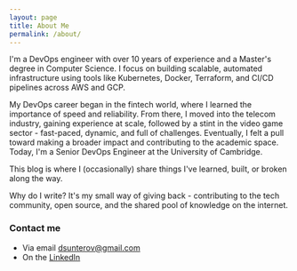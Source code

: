 ```yaml
---
layout: page
title: About Me
permalink: /about/
---
```


I'm a DevOps engineer with over 10 years of experience and a Master's degree in Computer Science. I focus on building scalable, automated infrastructure using tools like Kubernetes, Docker, Terraform, and CI/CD pipelines across AWS and GCP.

My DevOps career began in the fintech world, where I learned the importance of speed and reliability. From there, I moved into the telecom industry, gaining experience at scale, followed by a stint in the video game sector - fast-paced, dynamic, and full of challenges. Eventually, I felt a pull toward making a broader impact and contributing to the academic space. Today, I'm a Senior DevOps Engineer at the University of Cambridge.

This blog is where I (occasionally) share things I've learned, built, or broken along the way.

Why do I write? It's my small way of giving back - contributing to the tech community, open source, and the shared pool of knowledge on the internet.


### Contact me

- Via email [dsunterov@gmail.com](mailto:dsunterov@gmail.com)
- On the [LinkedIn](https://www.linkedin.com/in/unterov/)

